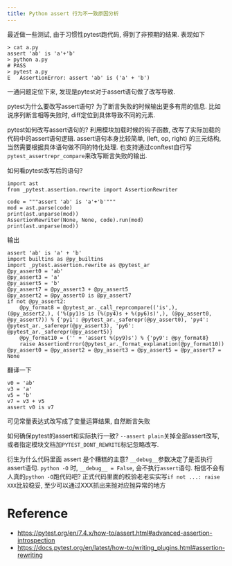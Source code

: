 ```yaml
---
title: Python assert 行为不一致原因分析 
---
```


最近做一些测试, 由于习惯性pytest跑代码, 得到了非预期的结果. 表现如下 

```
> cat a.py
assert 'ab' is 'a'+'b'
> python a.py
# PASS
> pytest a.py
E   AssertionError: assert 'ab' is ('a' + 'b')
```

一通问题定位下来, 发现是pytest对于assert语句做了改写导致.

pytest为什么要改写assert语句? 为了断言失败的时候输出更多有用的信息. 比如说序列断言相等失败时, diff定位到具体导致不同的元素.

pytest如何改写assert语句的? 利用模块加载时候的钩子函数, 改写了实际加载的代码中的assert语句逻辑.
assert语句本身比较简单, (left, op, right) 的三元结构, 当然需要根据具体语句做不同的特化处理.
也支持通过conftest自行写`pytest_assertrepr_compare`来改写断言失败的输出.

如何看pytest改写后的语句?

```
import ast
from _pytest.assertion.rewrite import AssertionRewriter

code = """assert 'ab' is 'a'+'b'"""
mod = ast.parse(code)
print(ast.unparse(mod))
AssertionRewriter(None, None, code).run(mod)
print(ast.unparse(mod))
```

输出

```
assert 'ab' is 'a' + 'b'
import builtins as @py_builtins
import _pytest.assertion.rewrite as @pytest_ar
@py_assert0 = 'ab'
@py_assert3 = 'a'
@py_assert5 = 'b'
@py_assert7 = @py_assert3 + @py_assert5
@py_assert2 = @py_assert0 is @py_assert7
if not @py_assert2:
    @py_format8 = @pytest_ar._call_reprcompare(('is',), (@py_assert2,), ('%(py1)s is (%(py4)s + %(py6)s)',), (@py_assert0, @py_assert7)) % {'py1': @pytest_ar._saferepr(@py_assert0), 'py4': @pytest_ar._saferepr(@py_assert3), 'py6': @pytest_ar._saferepr(@py_assert5)}
    @py_format10 = ('' + 'assert %(py9)s') % {'py9': @py_format8}
    raise AssertionError(@pytest_ar._format_explanation(@py_format10))
@py_assert0 = @py_assert2 = @py_assert3 = @py_assert5 = @py_assert7 = None
```

翻译一下

```
v0 = 'ab'
v3 = 'a'
v5 = 'b'
v7 = v3 + v5
assert v0 is v7
```

可见常量表达式改写成了变量运算结果, 自然断言失败

如何确保pytest的assert和实际执行一致? `--assert plain`关掉全部assert改写, 或者指定模块文档加`PYTEST_DONT_REWRITE`标记忽略改写.

衍生为什么代码里面 assert 是个糟糕的主意? `__debug__`参数决定了是否执行assert语句.
`python -O` 时, `__debug__ = False`, 会不执行`assert`语句.
相信不会有人真的`python -O`跑代码吧?
正式代码里面的校验老老实实写`if not ...: raise XXX`比较稳妥, 至少可以通过XXX抓出来抛对应抛异常的地方

# Reference

- <https://pytest.org/en/7.4.x/how-to/assert.html#advanced-assertion-introspection>
- <https://docs.pytest.org/en/latest/how-to/writing_plugins.html#assertion-rewriting>